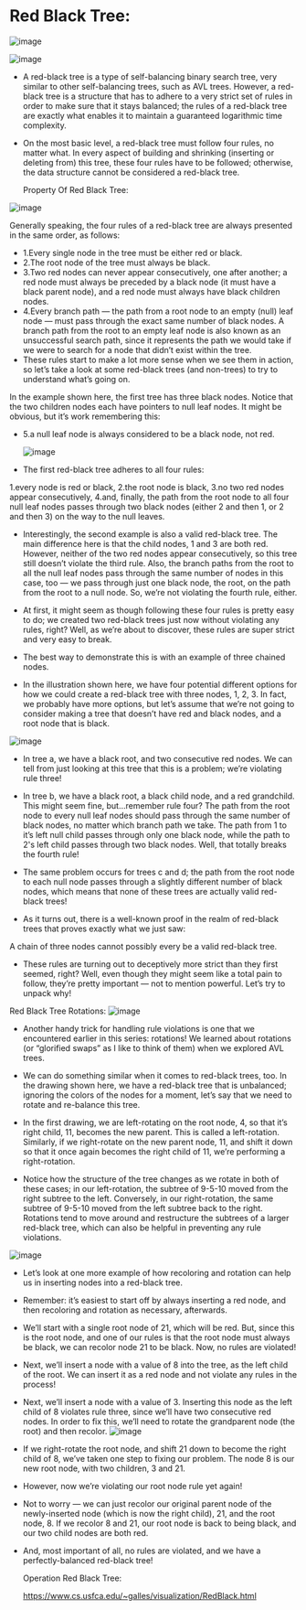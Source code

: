 # Red Black Tree:

![image](https://github.com/user-attachments/assets/2273e0e5-dd7b-4b2d-9806-55e993b047c9)

![image](https://github.com/user-attachments/assets/43d2fefa-3de8-4ba2-93e3-80db1d70ec5e)

- A red-black tree is a type of self-balancing binary search tree, very similar to other self-balancing trees, such as AVL trees. However, a red-black tree is a 
 structure that has to adhere to a very strict set of rules in order to make sure that it stays balanced; the rules of a red-black tree are exactly what enables it 
 to maintain a guaranteed logarithmic time complexity.

- On the most basic level, a red-black tree must follow four rules, no matter what. In every aspect of building and shrinking (inserting or deleting from) this tree, 
  these four rules have to be followed; otherwise, the data structure cannot be considered a red-black tree.

  Property Of Red Black Tree:

![image](https://github.com/user-attachments/assets/a2960036-7571-4524-91ac-8c5d7350a6b1)

Generally speaking, the four rules of a red-black tree are always presented in the same order, as follows:

- 1.Every single node in the tree must be either red or black.
- 2.The root node of the tree must always be black.
- 3.Two red nodes can never appear consecutively, one after another; a red node must always be preceded by a black node (it must have a black parent node), and a 
 red node must always have black children nodes.
- 4.Every branch path — the path from a root node to an empty (null) leaf node — must pass through the exact same number of black nodes. A branch path from the root to an empty leaf node is also known as an unsuccessful search path, since it represents the path we would take if we were to search for a node that didn’t exist within the tree.
- These rules start to make a lot more sense when we see them in action, so let’s take a look at some red-black trees (and non-trees) to try to understand what’s 
going on.

In the example shown here, the first tree has three black nodes. Notice that the two children nodes each have pointers to null leaf nodes. It might be obvious, but it’s work remembering this:

- 5.a null leaf node is always considered to be a black node, not red.

  ![image](https://github.com/user-attachments/assets/cc830408-9e77-417d-b86c-2a611a228ee1)

- The first red-black tree adheres to all four rules:

1.every node is red or black,
2.the root node is black,
3.no two red nodes appear consecutively,
4.and, finally, the path from the root node to all four null leaf nodes passes through two black nodes (either 2 and then 1, or 2 and then 3) on the way to the null leaves.

- Interestingly, the second example is also a valid red-black tree. The main difference here is that the child nodes, 1 and 3 are both red. However, neither of the 
 two red nodes appear consecutively, so this tree still doesn’t violate the third rule. Also, the branch paths from the root to all the null leaf nodes pass 
 through the same number of nodes in this case, too — we pass through just one black node, the root, on the path from the root to a null node. So, we’re not 
 violating the fourth rule, either.

- At first, it might seem as though following these four rules is pretty easy to do; we created two red-black trees just now without violating any rules, right? 
 Well, as we’re about to discover, these rules are super strict and very easy to break.

- The best way to demonstrate this is with an example of three chained nodes.

- In the illustration shown here, we have four potential different options for how we could create a red-black tree with three nodes, 1, 2, 3. In fact, we probably 
 have more options, but let’s assume that we’re not going to consider making a tree that doesn’t have red and black nodes, and a root node that is black.

![image](https://github.com/user-attachments/assets/f8325d28-0660-4d4f-ab1e-73fc00e88088)

- In tree a, we have a black root, and two consecutive red nodes. We can tell from just looking at this tree that this is a problem; we’re violating rule three!

- In tree b, we have a black root, a black child node, and a red grandchild. This might seem fine, but…remember rule four? The path from the root node to every 
 null leaf nodes should pass through the same number of black nodes, no matter which branch path we take. The path from 1 to it’s left null child passes through 
 only one black node, while the path to 2's left child passes through two black nodes. Well, that totally breaks the fourth rule!

- The same problem occurs for trees c and d; the path from the root node to each null node passes through a slightly different number of black nodes, which means 
 that none of these trees are actually valid red-black trees!

- As it turns out, there is a well-known proof in the realm of red-black trees that proves exactly what we just saw:

 A chain of three nodes cannot possibly every be a valid red-black tree.

- These rules are turning out to deceptively more strict than they first seemed, right? Well, even though they might seem like a total pain to follow, they’re 
 pretty important — not to mention powerful. Let’s try to unpack why!

Red Black Tree Rotations:
![image](https://github.com/user-attachments/assets/6d31c9b6-f5d0-40ab-af67-205cce2b6546)

- Another handy trick for handling rule violations is one that we encountered earlier in this series: rotations! We learned about rotations (or “glorified swaps” 
 as I like to think of them) when we explored AVL trees.

- We can do something similar when it comes to red-black trees, too. In the drawing shown here, we have a red-black tree that is unbalanced; ignoring the colors of 
 the nodes for a moment, let’s say that we need to rotate and re-balance this tree.

- In the first drawing, we are left-rotating on the root node, 4, so that it’s right child, 11, becomes the new parent. This is called a left-rotation. Similarly, 
 if we right-rotate on the new parent node, 11, and shift it down so that it once again becomes the right child of 11, we’re performing a right-rotation.

- Notice how the structure of the tree changes as we rotate in both of these cases; in our left-rotation, the subtree of 9-5-10 moved from the right subtree to the 
 left. Conversely, in our right-rotation, the same subtree of 9-5-10 moved from the left subtree back to the right. Rotations tend to move around and restructure 
the subtrees of a larger red-black tree, which can also be helpful in preventing any rule violations.

![image](https://github.com/user-attachments/assets/a3ab7ce7-0ccd-4b66-85e0-afae87d0c01f)

- Let’s look at one more example of how recoloring and rotation can help us in inserting nodes into a red-black tree.

- Remember: it’s easiest to start off by always inserting a red node, and then recoloring and rotation as necessary, afterwards.

- We’ll start with a single root node of 21, which will be red. But, since this is the root node, and one of our rules is that the root node must always be black, 
 we can recolor node 21 to be black. Now, no rules are violated!

- Next, we’ll insert a node with a value of 8 into the tree, as the left child of the root. We can insert it as a red node and not violate any rules in the 
  process!

- Next, we’ll insert a node with a value of 3. Inserting this node as the left child of 8 violates rule three, since we’ll have two consecutive red nodes. In 
 order to fix this, we’ll need to rotate the grandparent node (the root) and then recolor.
![image](https://github.com/user-attachments/assets/d2107864-da83-42c0-8fdb-fcf67472676d)

- If we right-rotate the root node, and shift 21 down to become the right child of 8, we’ve taken one step to fixing our problem. The node 8 is our new root node, 
 with two children, 3 and 21.

- However, now we’re violating our root node rule yet again!

- Not to worry — we can just recolor our original parent node of the newly-inserted node (which is now the right child), 21, and the root node, 8. If we recolor 8 
  and 21, our root node is back to being black, and our two child nodes are both red.

- And, most important of all, no rules are violated, and we have a perfectly-balanced red-black tree!

  Operation Red Black Tree:

  https://www.cs.usfca.edu/~galles/visualization/RedBlack.html



